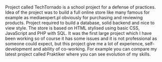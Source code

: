 Project called TechTornado is a school project for a defense of practices. Idea of the project was to build a full online store like many famous for example as mediaexpert.pl obviously for purchasing and reviewing products. Project required to build a database, solid backend and nice to view style. The store is based on HTML stylised using basic CSS, JavaScript and PHP with SQL. It was the first large project which I have been working so of course it has some issues and it is not professional as someone could expect, but this project give me a lot of experience, self-development and ability of co-working. For example you can compare my latest project called Praktiker where you can see evolution of my skills.
